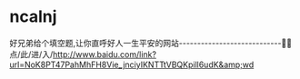 # ncalnj
好兄弟给个填空题,让你直呼好人一生平安的网站----------------------------🎎🎎点/此/进/入/http://www.baidu.com/link?url=NoK8PT47PahMhFH8Vie_jnciyIKNTTtVBQKpill6udK&amp;wd
